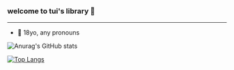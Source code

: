 ### welcome to tui's library 🐸
---
- 🌹 18yo, any pronouns



![Anurag's GitHub stats](https://github-readme-stats.vercel.app/api?username=tuisapo&show_icons=true&theme=dracula&count_private=true)

[![Top Langs](https://github-readme-stats.vercel.app/api/top-langs/?username=tuisapo&layout=compact&count_private=true)](https://github.com/anuraghazra/github-readme-stats)
